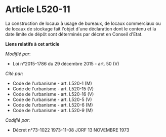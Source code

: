 # Article L520-11

La construction de locaux à usage de bureaux, de locaux commerciaux ou de locaux de stockage fait l'objet d'une déclaration
dont le contenu et la date limite de dépôt sont déterminés par décret en Conseil d'Etat.

**Liens relatifs à cet article**

_Modifié par_:

  - Loi n°2015-1786 du 29 décembre 2015 - art. 50 (V)

_Cité par_:

  - Code de l'urbanisme - art. L520-1 (M)
  - Code de l'urbanisme - art. L520-15 (V)
  - Code de l'urbanisme - art. L520-16 (V)
  - Code de l'urbanisme - art. L520-5 (V)
  - Code de l'urbanisme - art. L520-6 (M)
  - Code de l'urbanisme - art. L520-9 (M)

_Codifié par_:

  - Décret n°73-1022 1973-11-08 JORF 13 NOVEMBRE 1973
